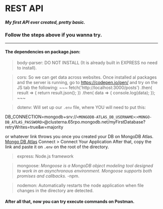 # REST API 
##### My first API ever created, pretty basic.

### Follow the steps above if you wanna try.
___

#### The dependencies on package.json:

>body-parser:
DO NOT INSTALL
(It is already built in EXPRESS no need to install).

>cors: 
So we can get data across websites.
Once installed al packages and the server is running, go to <https://codepen.io/pen/> and try on the JS tab the following:
	~~~
	fetch('http://localhost:3000/posts')
		.then( result => {
			return result.json();
		})
		.then( data => {
			console.log(data);
		});
	~~~

>dotenv: 
Will set up our `.env` file, where YOU will need to put this:

DB_CONNECTION=mongodb+srv://`<MONGODB-ATLAS_DB_USERNAME>`:`<MONGO-DB_ATLAS_PASSWORD>`@clusterna.65rpo.mongodb.net/myFirstDatabase?retryWrites=true&w=majority

or whatever link throws you once you created your DB on MongoDB Atlas.
[Mongo DB Atlas](https://www.mongodb.com/cloud/atlas)
Connect > Connect Your Application
After that, copy the link and paste it on `.env` on the root of the directory.

>express: 
Node.js framework

>mongoose: 
*Mongoose is a MongoDB object modeling tool designed to work in an asynchronous environment. Mongoose supports both promises and callbacks.* -npm.

>nodemon: 
Automatically restarts the node application when file changes in the directory are detected.


#### After all that, now you can try execute commands on Postman.